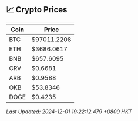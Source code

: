 ## 📈 Crypto Prices

| Coin | Price |
| ---- | ----- |
| BTC | $97011.2208 |
| ETH | $3686.0617 |
| BNB | $657.6095 |
| CRV | $0.6681 |
| ARB | $0.9588 |
| OKB | $53.8346 |
| DOGE | $0.4235 |

_Last Updated: 2024-12-01 19:22:12.479 +0800 HKT_